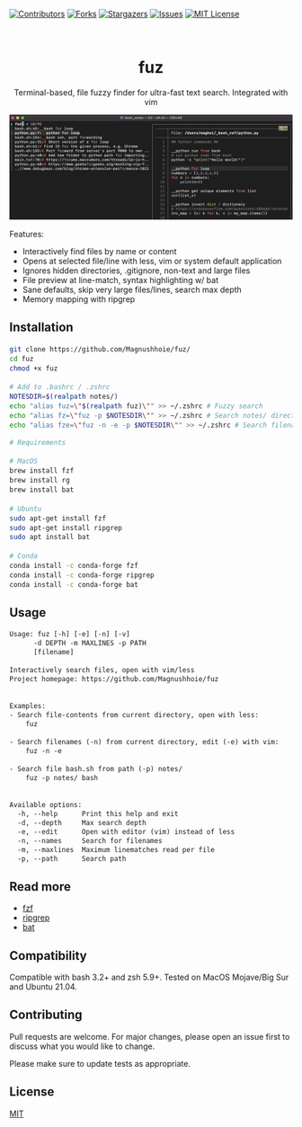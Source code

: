 <!-- PROJECT SHIELDS -->
[![Contributors][contributors-shield]][contributors-url]
[![Forks][forks-shield]][forks-url]
[![Stargazers][stars-shield]][stars-url]
[![Issues][issues-shield]][issues-url]
[![MIT License][license-shield]][license-url]

<!-- PROJECT LOGO -->
<br />
<p align="center">
  <a href="https://github.com/Magnushhoie/fuz">
  </a>

  <h1 align="center">fuz</h3>

  <p align="center">
    Terminal-based, file fuzzy finder for ultra-fast text search. Integrated with vim
  </p>
</p>

</p>
<p align="center">
<img src="img/image.jpg" alt="Logo" width="700">
</p>

Features:
- Interactively find files by name or content
- Opens at selected file/line with less, vim or system default application
- Ignores hidden directories, .gitignore, non-text and large files
- File preview at line-match, syntax highlighting w/ bat
- Sane defaults, skip very large files/lines, search max depth
- Memory mapping with ripgrep

## Installation

```bash
git clone https://github.com/Magnushhoie/fuz/
cd fuz
chmod +x fuz

# Add to .bashrc / .zshrc
NOTESDIR=$(realpath notes/)
echo "alias fuz=\"$(realpath fuz)\"" >> ~/.zshrc # Fuzzy search
echo "alias fz=\"fuz -p $NOTESDIR\"" >> ~/.zshrc # Search notes/ directory
echo "alias fze=\"fuz -n -e -p $NOTESDIR\"" >> ~/.zshrc # Search filenames in notes/ open in vim
```

```bash
# Requirements

# MacOS
brew install fzf
brew install rg
brew install bat

# Ubuntu
sudo apt-get install fzf
sudo apt-get install ripgrep
sudo apt install bat

# Conda
conda install -c conda-forge fzf
conda install -c conda-forge ripgrep
conda install -c conda-forge bat
```

## Usage

```
Usage: fuz [-h] [-e] [-n] [-v]
      -d DEPTH -m MAXLINES -p PATH
      [filename]

Interactively search files, open with vim/less
Project homepage: https://github.com/Magnushhoie/fuz


Examples:
- Search file-contents from current directory, open with less:
    fuz

- Search filenames (-n) from current directory, edit (-e) with vim:
    fuz -n -e

- Search file bash.sh from path (-p) notes/
    fuz -p notes/ bash


Available options:
  -h, --help      Print this help and exit
  -d, --depth     Max search depth
  -e, --edit      Open with editor (vim) instead of less
  -n, --names     Search for filenames
  -m, --maxlines  Maximum linematches read per file
  -p, --path      Search path
```

## Read more
- [fzf](https://github.com/junegunn/fzf)
- [ripgrep](https://github.com/BurntSushi/ripgrep)
- [bat](https://github.com/sharkdp/bat)

## Compatibility
Compatible with bash 3.2+ and zsh 5.9+. Tested on MacOS Mojave/Big Sur and Ubuntu 21.04.

## Contributing
Pull requests are welcome. For major changes, please open an issue first to discuss what you would like to change.

Please make sure to update tests as appropriate.

## License
[MIT](https://choosealicense.com/licenses/mit/)

<!-- MARKDOWN LINKS & IMAGES -->
<!-- https://www.markdownguide.org/basic-syntax/#reference-style-links -->
[contributors-shield]: https://img.shields.io/github/contributors/Magnushhoie/fuz.svg?style=for-the-badge
[contributors-url]: https://github.com/Magnushhoie/fuz/graphs/contributors
[forks-shield]: https://img.shields.io/github/forks/Magnushhoie/fuz.svg?style=for-the-badge
[forks-url]: https://github.com/Magnushhoie/fuz/network/members
[stars-shield]: https://img.shields.io/github/stars/Magnushhoie/fuz.svg?style=for-the-badge
[stars-url]: https://github.com/Magnushhoie/fuz/stargazers
[issues-shield]: https://img.shields.io/github/issues/Magnushhoie/fuz.svg?style=for-the-badge
[issues-url]: https://github.com/Magnushhoie/fuz/issues
[license-shield]: https://img.shields.io/github/license/othneildrew/Best-README-Template.svg?style=for-the-badge
[license-url]: https://github.com/Magnushhoie/fuz/blob/master/LICENSE.txt
